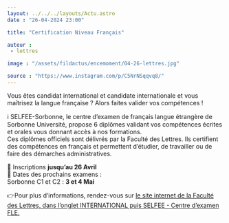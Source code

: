 ```yaml
---
layout: ../../../layouts/Actu.astro
date : "26-04-2024 23:00"

title: "Certification Niveau Français"

auteur :
 - lettres

image : "/assets/fildactus/encemoment/04-26-lettres.jpg"

source : "https://www.instagram.com/p/C5NrNSqqvq8/"
---
```


Vous êtes candidat international et candidate internationale et vous maîtrisez la langue française ? Alors faites valider vos compétences !

ℹ️ SELFEE-Sorbonne, le centre d’examen de français langue étrangère de Sorbonne Université, propose 6 diplômes validant vos compétences écrites et orales vous donnant accès à nos formations.  
Ces diplômes officiels sont délivrés par la Faculté des Lettres. Ils certifient des compétences en français et permettent d’étudier, de travailler ou de faire des démarches administratives.

📝 Inscriptions __jusqu’au 26 Avril__  
📆 Dates des prochains examens :  
Sorbonne C1 et C2 : __3 et 4 Mai__

👉Pour plus d’informations, rendez-vous sur [le site internet de la Faculté des Lettres, dans l’onglet INTERNATIONAL puis SELFEE - Centre d’examen FLE.](https://lettres.sorbonne-universite.fr/international/selfee-centre-d-examen-francais-langue-etrangere)